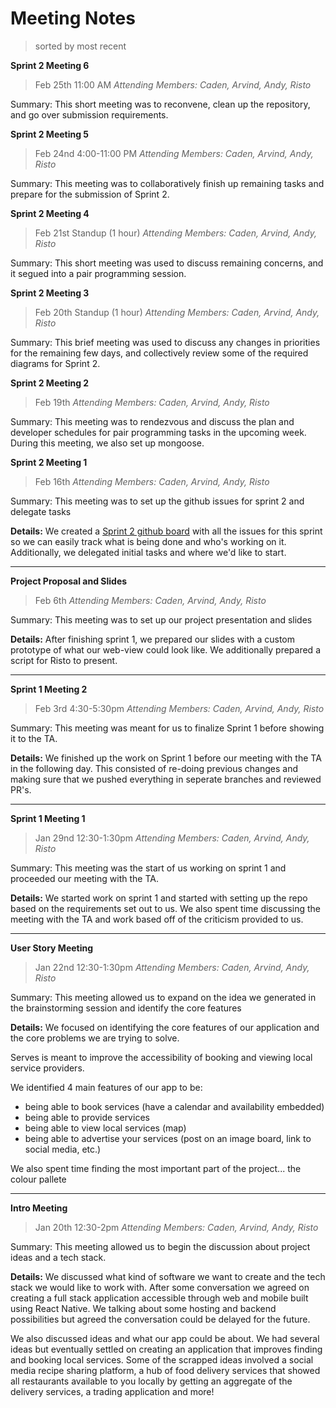 # Meeting Notes

> sorted by most recent

**Sprint 2 Meeting 6**

> Feb 25th 11:00 AM
> _Attending Members: Caden, Arvind, Andy, Risto_

Summary: This short meeting was to reconvene, clean up the repository, and go over submission requirements.

**Sprint 2 Meeting 5**

> Feb 24nd 4:00-11:00 PM
> _Attending Members: Caden, Arvind, Andy, Risto_

Summary: This meeting was to collaboratively finish up remaining tasks and prepare for the submission of Sprint 2.

**Sprint 2 Meeting 4**

> Feb 21st Standup (1 hour)
> _Attending Members: Caden, Arvind, Andy, Risto_

Summary: This short meeting was used to discuss remaining concerns, and it segued into a pair programming session.

**Sprint 2 Meeting 3**

> Feb 20th Standup (1 hour)
> _Attending Members: Caden, Arvind, Andy, Risto_

Summary: This brief meeting was used to discuss any changes in priorities for the remaining few days, and collectively review some of the required diagrams for Sprint 2.

**Sprint 2 Meeting 2**

> Feb 19th
> _Attending Members: Caden, Arvind, Andy, Risto_

Summary: This meeting was to rendezvous and discuss the plan and developer schedules for pair programming tasks in the upcoming week. During this meeting, we also set up mongoose.

**Sprint 2 Meeting 1**

> Feb 16th
> _Attending Members: Caden, Arvind, Andy, Risto_

Summary: This meeting was to set up the github issues for sprint 2 and delegate tasks

**Details:**
We created a [Sprint 2 github board](https://github.com/COMP4350/Servus/projects/1) with all the issues for this sprint so we can easily track what is being done and who's working on it. Additionally, we delegated initial tasks and where we'd like to start.

---

**Project Proposal and Slides**

> Feb 6th
> _Attending Members: Caden, Arvind, Andy, Risto_

Summary: This meeting was to set up our project presentation and slides

**Details:**
After finishing sprint 1, we prepared our slides with a custom prototype of what our web-view could look like. We additionally prepared a script for Risto to present.

---

**Sprint 1 Meeting 2**

> Feb 3rd 4:30-5:30pm
> _Attending Members: Caden, Arvind, Andy, Risto_

Summary: This meeting was meant for us to finalize Sprint 1 before showing it to the TA.

**Details:**
We finished up the work on Sprint 1 before our meeting with the TA in the following day. This consisted of re-doing previous changes and making sure that we pushed everything in seperate branches and reviewed PR's.

---

**Sprint 1 Meeting 1**

> Jan 29nd 12:30-1:30pm
> _Attending Members: Caden, Arvind, Andy, Risto_

Summary: This meeting was the start of us working on sprint 1 and proceeded our meeting with the TA.

**Details:**
We started work on sprint 1 and started with setting up the repo based on the requirements set out to us. We also spent time discussing the meeting with the TA and work based off of the criticism provided to us.

---

**User Story Meeting**

> Jan 22nd 12:30-1:30pm
> _Attending Members: Caden, Arvind, Andy, Risto_

Summary: This meeting allowed us to expand on the idea we generated in the brainstorming session and identify the core features

**Details:**
We focused on identifying the core features of our application and the core problems we are trying to solve.

Serves is meant to improve the accessibility of booking and viewing local service providers.

We identified 4 main features of our app to be:

-   being able to book services (have a calendar and availability embedded)
-   being able to provide services
-   being able to view local services (map)
-   being able to advertise your services (post on an image board, link to social media, etc.)

We also spent time finding the most important part of the project... the colour pallete

---

**Intro Meeting**

> Jan 20th 12:30-2pm
> _Attending Members: Caden, Arvind, Andy, Risto_

Summary: This meeting allowed us to begin the discussion about project ideas and a tech stack.

**Details:**
We discussed what kind of software we want to create and the tech stack we would like to work with. After some conversation we agreed on creating a full stack application accessible through web and mobile built using React Native. We talking about some hosting and backend possibilities but agreed the conversation could be delayed for the future.

We also discussed ideas and what our app could be about. We had several ideas but eventually settled on creating an application that improves finding and booking local services. Some of the scrapped ideas involved a social media recipe sharing platform, a hub of food delivery services that showed all restaurants available to you locally by getting an aggregate of the delivery services, a trading application and more!

